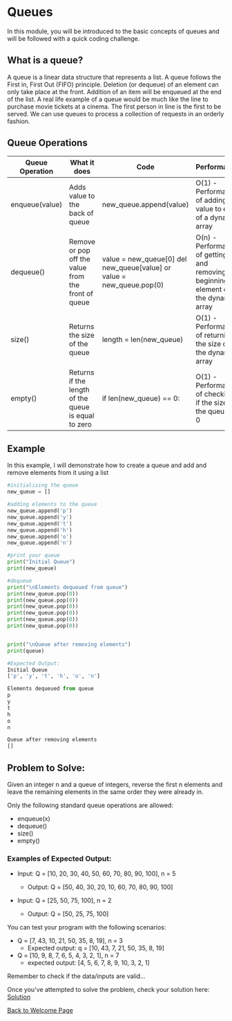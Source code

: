 # Queues

In this module, you will be introduced to the basic concepts of queues and will be followed with a quick coding challenge.

## What is a queue?
A queue is a linear data structure that represents a list. A queue follows the First in, First Out (FIFO) principle. Deletion (or dequeue) of an element can only take place at the front. Addition of an item will be enqueued at the end of the list. A real life example of a queue would be much like the line to purchase movie tickets at a cinema. The first person in line is the first to be served. We can use queues to process a collection of requests in an orderly fashion. 

## Queue Operations
Queue Operation | What it does  | Code     | Performance
--------------- | ------------- | -------- | -----------
enqueue(value)  | Adds value to the back of queue| new_queue.append(value) | O(1) - Performance of adding value to end of a dynamic array
dequeue()       | Remove or pop off the value from the front of queue | value = new_queue[0] del new_queue[value] or value = new_queue.pop(0) | O(n) - Performance of getting and removing the beginning element of the dynamic array
size()          | Returns the size of the queue | length = len(new_queue) | O(1) - Performance of returning the size of the dynamic array
empty()         | Returns if the length of the queue is equal to zero | if len(new_queue) == 0: | O(1) - Performance of checking if the size of the queue is 0

## Example
In this example, I will demonstrate how to create a queue and add and remove elements from it using a list

```python
#initializing the queue
new_queue = []

#adding elements to the queue
new_queue.append('p')
new_queue.append('y')
new_queue.append('t')
new_queue.append('h')
new_queue.append('o')
new_queue.append('n')

#print your queue
print("Initial Queue")
print(new_queue)

#dequeue 
print("\nElements dequeued from queue")
print(new_queue.pop(0))
print(new_queue.pop(0))
print(new_queue.pop(0))
print(new_queue.pop(0))
print(new_queue.pop(0))
print(new_queue.pop(0))


print("\nQueue after removing elements")
print(queue)

#Expected Output: 
Initial Queue
['p', 'y', 't', 'h', 'o', 'n']

Elements dequeued from queue
p
y
t
h
o
n

Queue after removing elements
[]

```

## Problem to Solve:
Given an integer n and a queue of integers, reverse the first n elements and leave the remaining elements in the same order they were already in.

Only the following standard queue operations are allowed:
- enqueue(x)
- dequeue()
- size()
- empty()

### Examples of Expected Output:
- Input: Q = [10, 20, 30, 40, 50, 60, 70, 80, 90, 100], n = 5
    - Output: Q = [50, 40, 30, 20, 10, 60, 70, 80, 90, 100]

- Input: Q = [25, 50, 75, 100], n = 2
    - Output: Q = [50, 25, 75, 100]

You can test your program with the following scenarios:
- Q = [7, 43, 10, 21, 50, 35, 8, 19], n = 3
    - Expected output: q = [10, 43, 7, 21, 50, 35, 8, 19]
- Q = [10, 9, 8, 7, 6, 5, 4, 3, 2, 1], n = 7
    - expected output: [4, 5, 6, 7, 8, 9, 10, 3, 2, 1]

Remember to check if the data/inputs are valid...

Once you've attempted to solve the problem, check your solution here: [Solution](queue-solution.md)

[Back to Welcome Page](0-welcome.md)